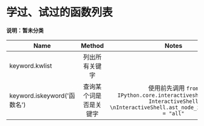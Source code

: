 # 学过、试过的函数列表

**说明：暂未分类**

Name | Method | Notes
---- | :----: | :----:
keyword.kwlist | 列出所有关键字 | 
keyword.iskeyword('函数名') | 查询某个词是否是关键字 | 使用前先调用  `from IPython.core.interactiveshell import InteractiveShell  \nInteractiveShell.ast_node_interactivity = "all"`